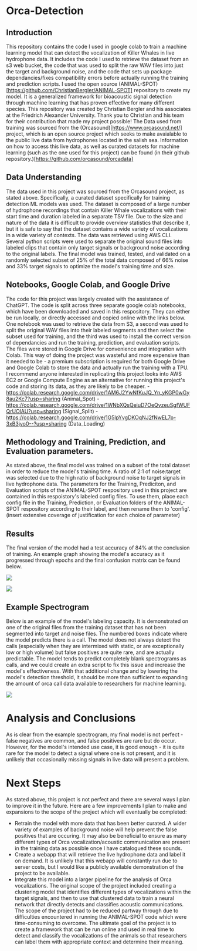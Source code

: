 # Orca-Detection
## Introduction
This repository contains the code I used in google colab to train a machine learning model that can detect the vocalization of Killer Whales in live hydrophone data. It includes the code I used to retrieve the dataset from an s3 web bucket, the code that was used to split the raw WAV files into just the target and background noise, and the code that sets up package dependancies/fixes compatibility errors before actually running the training and prediction scripts.
I used the open source (ANIMAL-SPOT)[https://github.com/ChristianBergler/ANIMAL-SPOT] repository to create my model. It is a generalized framework for bioacoustic signal detection through machine learning that has proven effective for many different species. This repository was created by Christian Bergler and his associates at the Friedrich Alexander University. Thank you to Christian and his team for their contribution that made my project possible!
The Data used from training was sourced from the (Orcasound)[https://www.orcasound.net/] project, which is an open source project which seeks to make avaialable to the public live data from hydrophones located in the salish sea. Information on how to access this live data, as well as curated datasets for machine learning (such as the one used for this project) can be found (in their github repository.)[https://github.com/orcasound/orcadata]
## Data Understanding
The data used in this project was sourced from the Orcasound project, as stated above. Specifically, a curated dataset specifically for training detection ML models was used. The dataset is composed of a large number of hydrophone recordings that contain Killer Whale vocalizations with their start time and duration labeled in a separate TSV file. Due to the size and nature of the data it is difficult to provide overview statistics that describe it, but it is safe to say that the dataset contains a wide variety of vocalizations in a wide variety of contexts.
The data was retrieved using AWS CLI. Several python scripts were used to separate the original sound files into labeled clips that contain only target signals or background noise according to the original labels. The final model was trained, tested, and validated on a randomly selected subset of 25% of the total data composed of 66% noise and 33% target signals to optimize the model's training time and size.
## Notebooks, Google Colab, and Google Drive
The code for this project was largely created with the assistance of ChatGPT. The code is split across three separate google colab notebooks, which have been downloaded and saved in this respository. They can either be run locally, or directly accessed and copied online with the links below. One notebook was used to retrieve the data from S3, a second was used to split the original WAV files into their labeled segments and then select the subset used for training, and the third was used to install the correct version of dependancies and run the training, prediction, and evaluation scripts.
The files were stored in Google Drive for convenience and integration with Colab. This way of doing the project was wasteful and more expensive than it needed to be - a premium subscription is required for both Google Drive and Google Colab to store the data and actually run the training with a TPU. I recommend anyone interested in replicating this project looks into AWS EC2 or Google Compute Engine as an alternative for running this project's code and storing its data, as they are likely to be cheaper.
-https://colab.research.google.com/drive/1AM6J2YwNfKuJQ_Yn_yKGP0wGy8au2Kc7?usp=sharing (Animal_Spot)
-https://colab.research.google.com/drive/1WNbXQsQeiuD7OeQvzeuSgfWUFQrUOlAU?usp=sharing (Signal_Split)
-https://colab.research.google.com/drive/1G5lpYvgDKOqNJ2fNwEL7p-3xB3jvo0--?usp=sharing (Data_Loading)
## Methodology and Training, Prediction, and Evaluation parameters.
As stated above, the final model was trained on a subset of the total dataset in order to reduce the model's training time. A ratio of 2:1 of noise:target was selected due to the high ratio of background noise to target signals in live hydrophone data. 
The parameters for the Training, Prediciton, and Evaluation scripts of the ANIMAL-SPOT respository used in this project are contained in this respoistory's labeled config files. To use them, place each config file in the Training, Prediction, or Evaluation folders of the ANIMAL-SPOT respository according to their label, and then rename them to 'config'. 
(insert extensive coverage of justification for each choice of parameter)
## Results
The final version of the model had a test accuracy of 84% at the conclusion of training. An example graph showing the model's accuracy as it progressed through epochs and the final confusion matrix can be found below.

![](https://github.com/Davidkeebler/Emotions_dataset_ML/blob/main/Images/train_vs_val.png)

![](https://github.com/Davidkeebler/Emotions_dataset_ML/blob/main/Images/confusion_matrix.png)

## Example Spectrogram
Below is an example of the model's labeling capacity. It is demonstrated on one of the original files from the training dataset that has not been segmented into target and noise files. The numbered boxes indicate where the model predicts there is a call. The model does not always detect the calls (especially when they are intermixed with static, or are exceptionally low or high volume) but false positives are quite rare, and are actually predictable. The model tends to predict completely blank spectrograms as calls, and we could create an extra script to fix this issue and increase the model's effectiveness. With that additional change and by lowering the model's detection threshold, it should be more than sufficient to expanding the amount of orca call data available to researchers for machine learning.

![](https://github.com/Davidkeebler/Emotions_dataset_ML/blob/main/Images/example_spectrogram.png)

# Analysis and Conclusions
As is clear from the example spectrogram, my final model is not perfect - false negatives are common, and false positives are rare but do occur. However, for the model's intended use case, it is good enough - it is quite rare for the model to detect a signal where one is not present, and it is unlikely that occasionally missing signals in live data will present a problem. 
# Next Steps
As stated above, this project is not perfect and there are several ways I plan to improve it in the future. Here are a few improvements I plan to make and expansions to the scope of the project which will eventually be completed:
- Retrain the model with more data that has been better curated. A wider variety of examples of background noise will help prevent the false positives that are occuring. It may also be beneficial to ensure as many different types of Orca vocalization/acoustic communication are present in the training data as possible once I have catalogued these sounds.
- Create a webapp that will retrieve the live hydrophone data and label it on demand. It is unlikely that this webapp will constantly run due to server costs, but I would like a publicly available demonstration of the project to be available.
- Integrate this model into a larger pipeline for the analysis of Orca vocalizations. The original scope of the project included creating a clustering model that identifies different types of vocalizations within the target signals, and then to use that clustered data to train a neural network that directly detects and classifies acoustic communications. The scope of the project had to be reduced partway through due to difficulties encountered in running the ANIMAL-SPOT code which were time-consuming to overcome. The ultimate goal of the project is to create a framework that can be run online and used in real time to detect and classify the vocalizations of the animals so that researchers can label them with appropriate context and determine their meaning.